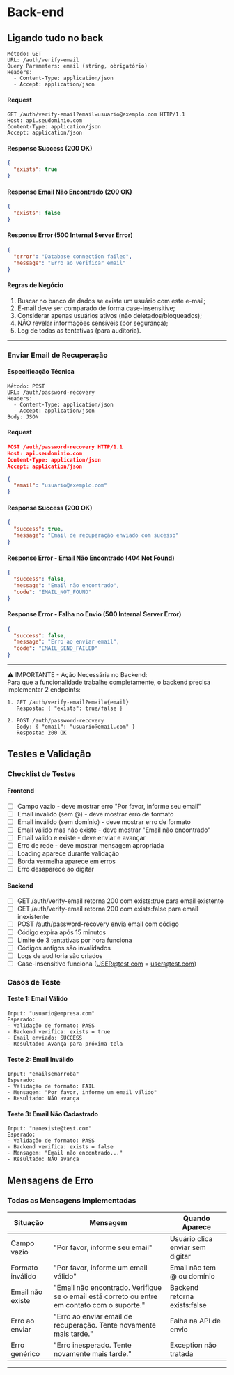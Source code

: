 # Back-end

## Ligando tudo no back

```
Método: GET
URL: /auth/verify-email
Query Parameters: email (string, obrigatório)
Headers: 
  - Content-Type: application/json
  - Accept: application/json
```

#### Request

```
GET /auth/verify-email?email=usuario@exemplo.com HTTP/1.1
Host: api.seudominio.com
Content-Type: application/json
Accept: application/json
```

#### Response Success (200 OK)

```json
{
  "exists": true
}
```

#### Response Email Não Encontrado (200 OK)

```json
{
  "exists": false
}
```

#### Response Error (500 Internal Server Error)

```json
{
  "error": "Database connection failed",
  "message": "Erro ao verificar email"
}
```

#### Regras de Negócio

1. Buscar no banco de dados se existe um usuário com este e-mail;
2. E-mail deve ser comparado de forma case-insensitive;
3. &#x20;Considerar apenas usuários ativos (não deletados/bloqueados);
4. NÃO revelar informações sensíveis (por segurança);
5. Log de todas as tentativas (para auditoria).

***

### Enviar Email de Recuperação

#### Especificação Técnica

```
Método: POST
URL: /auth/password-recovery
Headers:
  - Content-Type: application/json
  - Accept: application/json
Body: JSON
```

#### Request

```json
POST /auth/password-recovery HTTP/1.1
Host: api.seudominio.com
Content-Type: application/json
Accept: application/json

{
  "email": "usuario@exemplo.com"
}
```

#### Response Success (200 OK)

```json
{
  "success": true,
  "message": "Email de recuperação enviado com sucesso"
}
```

#### Response Error - Email Não Encontrado (404 Not Found)

```json
{
  "success": false,
  "message": "Email não encontrado",
  "code": "EMAIL_NOT_FOUND"
}
```

#### Response Error - Falha no Envio (500 Internal Server Error)

```json
{
  "success": false,
  "message": "Erro ao enviar email",
  "code": "EMAIL_SEND_FAILED"
}
```

***

⚠️ IMPORTANTE - Ação Necessária no Backend:\
Para que a funcionalidade trabalhe completamente, o backend precisa implementar 2 endpoints:

```
1. GET /auth/verify-email?email={email}
   Resposta: { "exists": true/false }

2. POST /auth/password-recovery
   Body: { "email": "usuario@email.com" }
   Resposta: 200 OK
```

## Testes e Validação

### Checklist de Testes

#### Frontend

* [ ] Campo vazio - deve mostrar erro "Por favor, informe seu email"
* [ ] Email inválido (sem @) - deve mostrar erro de formato
* [ ] Email inválido (sem domínio) - deve mostrar erro de formato
* [ ] Email válido mas não existe - deve mostrar "Email não encontrado"
* [ ] Email válido e existe - deve enviar e avançar
* [ ] Erro de rede - deve mostrar mensagem apropriada
* [ ] Loading aparece durante validação
* [ ] Borda vermelha aparece em erros
* [ ] Erro desaparece ao digitar

#### Backend

* [ ] GET /auth/verify-email retorna 200 com exists:true para email existente
* [ ] GET /auth/verify-email retorna 200 com exists:false para email inexistente
* [ ] POST /auth/password-recovery envia email com código
* [ ] Código expira após 15 minutos
* [ ] Limite de 3 tentativas por hora funciona
* [ ] Códigos antigos são invalidados
* [ ] Logs de auditoria são criados
* [ ] Case-insensitive funciona (USER@test.com = user@test.com)

### Casos de Teste

#### Teste 1: Email Válido

```
Input: "usuario@empresa.com"
Esperado: 
- Validação de formato: PASS
- Backend verifica: exists = true
- Email enviado: SUCCESS
- Resultado: Avança para próxima tela
```

#### Teste 2: Email Inválido

```
Input: "emailsemarroba"
Esperado:
- Validação de formato: FAIL
- Mensagem: "Por favor, informe um email válido"
- Resultado: NÃO avança
```

#### Teste 3: Email Não Cadastrado

```
Input: "naoexiste@test.com"
Esperado:
- Validação de formato: PASS
- Backend verifica: exists = false
- Mensagem: "Email não encontrado..."
- Resultado: NÃO avança
```

## &#x20;Mensagens de Erro

### Todas as Mensagens Implementadas

| Situação         | Mensagem                                                                                     | Quando Aparece                   |
| ---------------- | -------------------------------------------------------------------------------------------- | -------------------------------- |
| Campo vazio      | "Por favor, informe seu email"                                                               | Usuário clica enviar sem digitar |
| Formato inválido | "Por favor, informe um email válido"                                                         | Email não tem @ ou domínio       |
| Email não existe | "Email não encontrado. Verifique se o email está correto ou entre em contato com o suporte." | Backend retorna exists:false     |
| Erro ao enviar   | "Erro ao enviar email de recuperação. Tente novamente mais tarde."                           | Falha na API de envio            |
| Erro genérico    | "Erro inesperado. Tente novamente mais tarde."                                               | Exception não tratada            |

***
